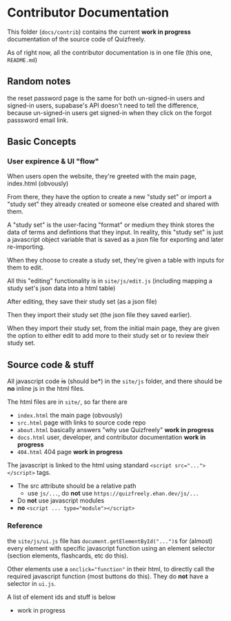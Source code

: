 # Contributor Documentation

This folder (`docs/contrib`) contains the current **work in progress** documentation of the source code of Quizfreely. 

As of right now, all the contributor documentation is in one file (this one, `README.md`)

## Random notes

the reset password page is the same for both un-signed-in users and signed-in users, supabase's API doesn't need to tell the difference, because un-signed-in users get signed-in when they click on the forgot passsword email link.

## Basic Concepts

### User expirence & UI "flow"

When users open the website, they're greeted with the main page, index.html (obvously)

From there, they have the option to create a new "study set" or import a "study set" they already created or someone else created and shared with them.

A "study set" is the user-facing "format" or medium they think stores the data of terms and defintions that they input. In reality, this "study set" is just a javascript object variable that is saved as a json file for exporting and later re-importing.

When they choose to create a study set, they're given a table with inputs for them to edit.

All this "editing" functionality is in `site/js/edit.js` (including mapping a study set's json data into a html table)

After editing, they save their study set (as a json file)

Then they import their study set (the json file they saved earlier).

When they import their study set, from the initial main page, they are given the option to either edit to add more to their study set or to review their study set.

## Source code & stuff

All javascript code ~~is~~ (should be\*) in the `site/js` folder, and there should be **no** inline js in the html files.

The html files are in `site/`, so far there are
 - `index.html` the main page (obvously)
 - `src.html` page with links to source code repo
 - `about.html` basically answers "why use Quizfreely" **work in progress**
 - `docs.html` user, developer, and contributor documentation **work in progress**
 - `404.html` 404 page **work in progress**

 The javascript is linked to the html using standard `<script src="..."></script>` tags.
 - The src attribute should be a relative path
   - use `js/...`, do **not** use `https://quizfreely.ehan.dev/js/...`
 - Do **not** use javascript modules
  - **no** `<script ... type="module"></script>`

### Reference

the `site/js/ui.js` file has `document.getElementById("...")`s for (almost) every element with specific javascript function using an element selector (section elements, flashcards, etc do this).

Other elements use a `onclick="function"` in their html, to directly call the required javascript function (most buttons do this). They do **not** have a selector in `ui.js`.

A list of element ids and stuff is below
 - work in progress
